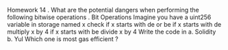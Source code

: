 Homework 14
 . What are the potential dangers when performing the following bitwise operations
 . Bit Operations
Imagine you have a uint256 variable in storage named x
check if x starts with de or be
if x starts with de multiply x by 4
if x starts with be divide x by 4
Write the code in
a. Solidity
b. Yul
Which one is most gas efficient ?
